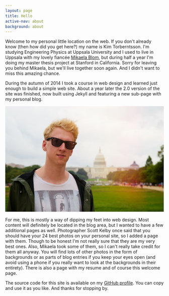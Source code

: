 ```yaml
---
layout: page
title: Hello
active-nav: about
background: about
---
```


Welcome to my personal little location on the web. If you don't already know (then how did you get here?) my name is Kim Torberntsson. I'm studying Engineering Physics at Uppsala University and I used to live in Uppsala with my lovely fiancée [Mikaela Blom](https://www.facebook.com/mikaela.blom?fref=ts), but during half a year I'm doing my master thesis project at Stanford in California. Sorry for leaving you behind Mikaela, but we'll live together soon again. And I didn't want to miss this amazing chance.

During the autumn of 2014 I took a course in web design and learned just enough to build a simple web site. About a year later the 2.0 version of the site was finished, now built using Jekyll and featuring a new sub-page with my personal blog.

![Portrait of me (Kim Torberntsson)](/assets/pictures/portrait-kim.jpg)

For me, this is mostly a way of dipping my feet into web design. Most content will definitely be located in the blog area, but I wanted to have a few additional pages as well. Photographer Scott Kelby once said that you should have your 24 best photos on your personal site, so I added a page with them. Though to be honest I'm not really sure that they are my very best ones. Also, Mikaela took some of them, so I can't really take credit for them all anyway. You will find lots of other photos in the form of backgrounds or as parts of blog entries if you keep your eyes open (and avoid using a phone if you really want to look at the backgrounds in their entirety). There is also a page with my resume and of course this welcome page. 

The source code for this site is available on my [GitHub profile](https://github.com/KimTorberntsson/kimtorberntsson.github.io). You can copy and use it as you like. And thanks for stopping by.